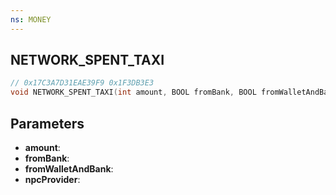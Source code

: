 ```yaml
---
ns: MONEY
---
```

## NETWORK_SPENT_TAXI

```c
// 0x17C3A7D31EAE39F9 0x1F3DB3E3
void NETWORK_SPENT_TAXI(int amount, BOOL fromBank, BOOL fromWalletAndBank, int npcProvider);
```


## Parameters
* **amount**: 
* **fromBank**: 
* **fromWalletAndBank**: 
* **npcProvider**: 


